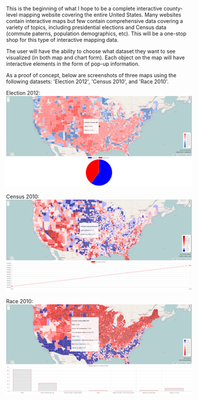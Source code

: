 This is the beginning of what I hope to be a complete interactive county-level mapping website covering the entire United States. Many websites contain interactive maps but few contain comprehensive data covering a variety of topics, including presidential elections and Census data (commute paterns, population demographics, etc).  This will be a one-stop shop for this type of interactive mapping data.

The user will have the ability to choose what dataset they want to see visualized (in both map and chart form). Each object on the map will have interactive elements in the form of pop-up information.

As a proof of concept, below are screenshots of three maps using the following datasets: 'Election 2012', 'Census 2010', and 'Race 2010'.

Election 2012:
![Alt text](https://github.com/ShawnUrbach/MappingProject/blob/master/Screenshot_Election2012.png?raw=true "Election 2012")

Census 2010:
![Alt text](https://github.com/ShawnUrbach/MappingProject/blob/master/Screenshot_Census2010.png?raw=true "Census 2010")

Race 2010:
![Alt text](https://github.com/ShawnUrbach/MappingProject/blob/master/Screenshot_Race2010.png?raw=true "Race 2010")